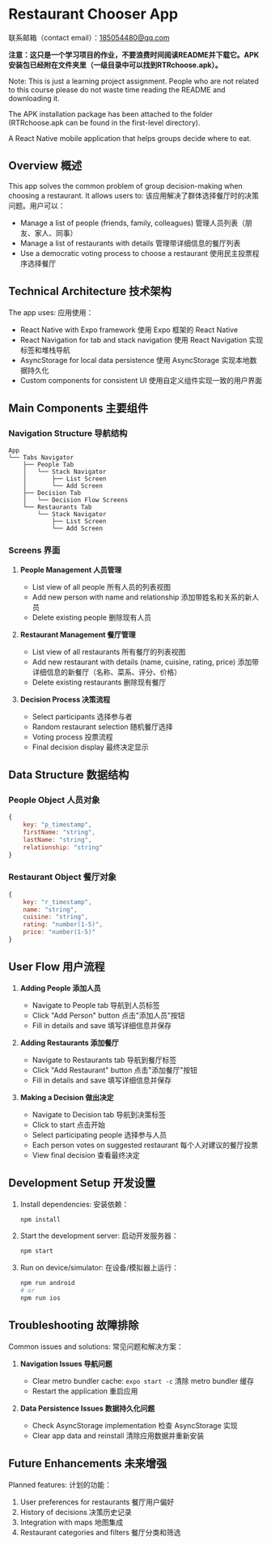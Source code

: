# Restaurant Chooser App

联系邮箱（contact email）：185054480@qq.com

**注意：这只是一个学习项目的作业，不要浪费时间阅读README并下载它。APK安装包已经附在文件夹里（一级目录中可以找到RTRchoose.apk）。**

Note: This is just a learning project assignment. People who are not related to this course please do not waste time reading the README and downloading it. 

The APK installation package has been attached to the folder (RTRchoose.apk can be found in the first-level directory).

A React Native mobile application that helps groups decide where to eat.

## Overview 概述

This app solves the common problem of group decision-making when choosing a restaurant. It allows users to:
该应用解决了群体选择餐厅时的决策问题。用户可以：

- Manage a list of people (friends, family, colleagues)
  管理人员列表（朋友、家人、同事）
- Manage a list of restaurants with details
  管理带详细信息的餐厅列表
- Use a democratic voting process to choose a restaurant
  使用民主投票程序选择餐厅

## Technical Architecture 技术架构

The app uses:
应用使用：

- React Native with Expo framework
  使用 Expo 框架的 React Native
- React Navigation for tab and stack navigation
  使用 React Navigation 实现标签和堆栈导航
- AsyncStorage for local data persistence
  使用 AsyncStorage 实现本地数据持久化
- Custom components for consistent UI
  使用自定义组件实现一致的用户界面

## Main Components 主要组件

### Navigation Structure 导航结构
```
App
└── Tabs Navigator
    ├── People Tab
    │   └── Stack Navigator
    │       ├── List Screen
    │       └── Add Screen
    ├── Decision Tab
    │   └── Decision Flow Screens
    └── Restaurants Tab
        └── Stack Navigator
            ├── List Screen
            └── Add Screen
```

### Screens 界面

1. **People Management 人员管理**
   - List view of all people
     所有人员的列表视图
   - Add new person with name and relationship
     添加带姓名和关系的新人员
   - Delete existing people
     删除现有人员

2. **Restaurant Management 餐厅管理**
   - List view of all restaurants
     所有餐厅的列表视图
   - Add new restaurant with details (name, cuisine, rating, price)
     添加带详细信息的新餐厅（名称、菜系、评分、价格）
   - Delete existing restaurants
     删除现有餐厅

3. **Decision Process 决策流程**
   - Select participants
     选择参与者
   - Random restaurant selection
     随机餐厅选择
   - Voting process
     投票流程
   - Final decision display
     最终决定显示

## Data Structure 数据结构

### People Object 人员对象
```javascript
{
    key: "p_timestamp",
    firstName: "string",
    lastName: "string",
    relationship: "string"
}
```

### Restaurant Object 餐厅对象
```javascript
{
    key: "r_timestamp",
    name: "string",
    cuisine: "string",
    rating: "number(1-5)",
    price: "number(1-5)"
}
```

## User Flow 用户流程

1. **Adding People 添加人员**
   - Navigate to People tab
     导航到人员标签
   - Click "Add Person" button
     点击"添加人员"按钮
   - Fill in details and save
     填写详细信息并保存

2. **Adding Restaurants 添加餐厅**
   - Navigate to Restaurants tab
     导航到餐厅标签
   - Click "Add Restaurant" button
     点击"添加餐厅"按钮
   - Fill in details and save
     填写详细信息并保存

3. **Making a Decision 做出决定**
   - Navigate to Decision tab
     导航到决策标签
   - Click to start
     点击开始
   - Select participating people
     选择参与人员
   - Each person votes on suggested restaurant
     每个人对建议的餐厅投票
   - View final decision
     查看最终决定

## Development Setup 开发设置

1. Install dependencies:
   安装依赖：
   ```bash
   npm install
   ```

2. Start the development server:
   启动开发服务器：
   ```bash
   npm start
   ```

3. Run on device/simulator:
   在设备/模拟器上运行：
   ```bash
   npm run android
   # or
   npm run ios
   ```

## Troubleshooting 故障排除

Common issues and solutions:
常见问题和解决方案：

1. **Navigation Issues 导航问题**
   - Clear metro bundler cache: `expo start -c`
     清除 metro bundler 缓存
   - Restart the application
     重启应用

2. **Data Persistence Issues 数据持久化问题**
   - Check AsyncStorage implementation
     检查 AsyncStorage 实现
   - Clear app data and reinstall
     清除应用数据并重新安装

## Future Enhancements 未来增强

Planned features:
计划的功能：

1. User preferences for restaurants
   餐厅用户偏好
2. History of decisions
   决策历史记录
3. Integration with maps
   地图集成
4. Restaurant categories and filters
   餐厅分类和筛选